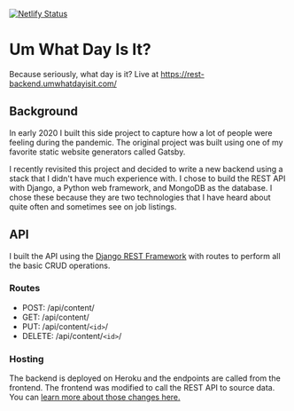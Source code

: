 [![Netlify Status](https://api.netlify.com/api/v1/badges/b2d56684-0305-4ef6-a14e-90a153b296a5/deploy-status?branch=rest-backend)](https://app.netlify.com/sites/um-what-day-is-it/deploys)

# Um What Day Is It?
Because seriously, what day is it? Live at https://rest-backend.umwhatdayisit.com/

## Background
In early 2020 I built this side project to capture how a lot of people were feeling during the pandemic. The original project was built using one of my favorite static website generators called Gatsby.

I recently revisited this project and decided to write a new backend using a stack that I didn't have much experience with. I chose to build the REST API with Django, a Python web framework, and MongoDB as the database. I chose these because they are two technologies that I have heard about quite often and sometimes see on job listings.

## API
I built the API using the [Django REST Framework](https://www.django-rest-framework.org/) with routes to perform all the basic CRUD operations.

### Routes
- POST: /api/content/
- GET: /api/content/
- PUT: /api/content/`<id>`/
- DELETE: /api/content/`<id>`/

### Hosting
The backend is deployed on Heroku and the endpoints are called from the frontend. The frontend was modified to call the REST API to source data. You can [learn more about those changes here.](https://github.com/levibrooke/um-what-day-is-it/tree/rest-backend)
